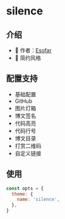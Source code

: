 <script setup>
import Screenshot from '../components/Screenshot.vue'
</script>

# silence

<ClientOnly>
  <Screenshot 
      desktop="待上传..."
      pad="待上传..."
      phone="待上传..."
  />
</ClientOnly>

## 介绍

- 👔 作者：[Esofar](https://www.cnblogs.com/esofar/)
- 🎨 简约风格

## 配置支持

- 基础配置
- GitHub
- 图片灯箱
- 博文签名
- 代码高亮
- 代码行号
- 博文目录
- 打赏二维码
- 自定义链接

## 使用

```js
const opts = {
  theme: {
    name: 'silence',
  },
}
```
